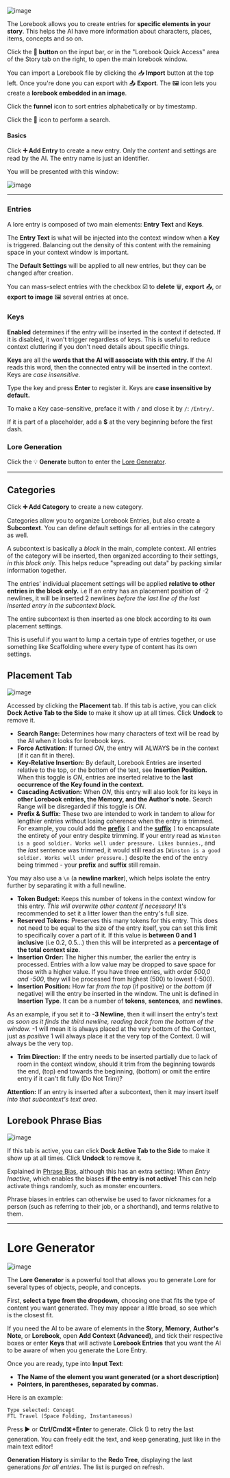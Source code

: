 
![image](https://github.com/TapwaveZodiac/novelaiUKB/assets/35267604/1bfa191e-4687-401d-882c-071faf74f52c)

The Lorebook allows you to create entries for **specific elements in your story**. This helps the AI have more information about characters, places, items, concepts and so on.

Click the **📗 button** on the input bar, or in the "Lorebook Quick Access" area of the Story tab on the right, to open the main lorebook window.

You can import a Lorebook file by clicking the 📥 **Import** button at the top left. Once you're done you can export with 📤 **Export**. The 🖼️ icon lets you create a **lorebook embedded in an image**.

Click the **funnel** icon to sort entries alphabetically or by timestamp.

Click the **🔎** icon to perform a search.

#### Basics

Click **➕ Add Entry** to create a new entry. Only the *content* and settings are read by the AI. The entry name is just an identifier.

You will be presented with this window:

![image](https://github.com/TapwaveZodiac/novelaiUKB/assets/35267604/d282d815-2e83-425b-a2f4-1e5d41b65c6b)

***

### Entries

A lore entry is composed of two main elements: **Entry Text** and **Keys**.

The **Entry Text** is what will be injected into the context window when a **Key** is triggered. Balancing out the density of this content with the remaining space in your context window is important.

The **Default Settings** will be applied to all new entries, but they can be changed after creation.

You can mass-select entries with the checkbox ☑️ to **delete** 🗑️, **export** 📤, or **export to image** 🖼️ several entries at once.

### Keys

**Enabled** determines if the entry will be inserted in the context if detected. If it is disabled, it won't trigger regardless of keys. This is useful to reduce context cluttering if you don't need details about specific things.

**Keys** are all the **words that the AI will associate with this entry.** If the AI reads this word, then the connected entry will be inserted in the context. Keys are *case insensitive.*

Type the key and press **Enter** to register it. Keys are **case insensitive by default.**

To make a Key case-sensitive, preface it with `/` and close it by `/`: `/Entry/`.

If it is part of a placeholder, add a **\$** at the very beginning before the first dash.

### Lore Generation

Click the 💡 **Generate** button to enter the [Lore Generator](Lorebook#lore-generator).

***

## Categories

Click **➕ Add Category** to create a new category.

Categories allow you to organize Lorebook Entries, but also create a **Subcontext**. You can define default settings for all entries in the category as well.

A subcontext is basically a *block* in the main, complete context. All entries of the category will be inserted, then organized according to their settings, *in this block only*. This helps reduce "spreading out data" by packing similar information together.

The entries' individual placement settings will be applied **relative to other entries in the block only.** i.e If an entry has an placement position of -2 newlines, it will be inserted 2 newlines *before the last line of the last inserted entry in the subcontext block.*

The entire subcontext is then inserted as one block according to its own placement settings.

This is useful if you want to lump a certain type of entries together, or use something like Scaffolding where every type of content has its own settings.

## Placement Tab

![image](https://github.com/TapwaveZodiac/novelaiUKB/assets/35267604/590c999c-2c04-4276-a5a2-abac1d10c16e)

Accessed by clicking the **Placement** tab. If this tab is active, you can click **Dock Active Tab to the Side** to make it show up at all times. Click **Undock** to remove it.

- **Search Range:** Determines how many characters of text will be read by the AI when it looks for lorebook keys.
- **Force Activation:** If turned *ON*, the entry will ALWAYS be in the context (if it can fit in there).
- **Key-Relative Insertion:** By default, Lorebook Entries are inserted relative to the top, or the bottom of the text, see **Insertion Position.** When this toggle is *ON*, entries are inserted relative to the **last occurrence of the Key found in the context.**
- **Cascading Activation:** When *ON*, this entry will also look for its keys in **other Lorebook entries, the Memory, and the Author's note.** Search Range will be disregarded if this toggle is *ON*.
- **Prefix & Suffix:** These two are intended to work in tandem to allow for lengthier entries without losing coherence when the entry is trimmed. For example, you could add the **[prefix](https://en.wikipedia.org/wiki/Prefix)** `[` and the **[suffix](https://en.wikipedia.org/wiki/Suffix)** `]` to encapsulate the entirety of your entry despite trimming. If your entry read as  `Winston is a good soldier. Works well under pressure. Likes bunnies.`, and the *last* sentence was trimmed, it would still read as `[Winston is a good soldier. Works well under pressure.]` despite the end of the entry being trimmed - your **prefix** and **suffix** still remain.

You may also use a `\n` (a **newline marker**), which helps isolate the entry further by separating it with a full newline.

- **Token Budget:** Keeps this number of tokens in the context window for this entry. *This will overwrite other content if necessary!* It's recommended to set it a litter lower than the entry's full size.
- **Reserved Tokens:** Preserves this many tokens for this entry. This does not need to be equal to the size of the entry itself, you can set this limit to specifically cover a part of it. If this value is **between 0 and 1 inclusive** (i.e 0.2, 0.5...) then this will be interpreted as a **percentage of the total context size**.
- **Insertion Order:** The higher this number, the earlier the entry is processed. Entries with a low value may be dropped to save space for those with a higher value. If you have three entries, with order *500,0 and -500*, they will be processed from highest (500) to lowest (-500).
- **Insertion Position:** How far *from the top* (if positive) or *the bottom* (if negative) will the entry be inserted in the window. The unit is defined in **Insertion Type**. It can be a number of **tokens**, **sentences**, and **newlines**.

As an example, if you set it to **-3 Newline**, then it will insert the entry's text *as soon as it finds the third newline, reading back from the bottom of the window.* -1 will mean it is always placed at the very bottom of the Context, just as *positive* 1 will always place it at the very top of the Context. 0 will always be the very top.

- **Trim Direction:** If the entry needs to be inserted partially due to lack of room in the context window, should it trim from the beginning towards the end, (top) end towards the beginning, (bottom) or omit the entire entry if it can't fit fully (Do Not Trim)?

**Attention:** If an entry is inserted after a subcontext, then it may insert itself *into that subcontext's text area.*

## Lorebook Phrase Bias

![image](https://github.com/TapwaveZodiac/novelaiUKB/assets/35267604/1c801ad6-9d4f-4945-8215-a14cb70210ed)

If this tab is active, you can click **Dock Active Tab to the Side** to make it show up at all times. Click **Undock** to remove it.

Explained in [Phrase Bias](Generation-Settings#phrase-bias), although this has an extra setting: *When Entry Inactive*, which enables the biases **if the entry is not active!** This can help activate things randomly, such as monster encounters.

Phrase biases in entries can otherwise be used to favor nicknames for a person (such as referring to their job, or a shorthand), and terms relative to them.

***

# Lore Generator

![image](https://github.com/TapwaveZodiac/novelaiUKB/assets/35267604/610c71e1-c780-4aec-8aae-bb6e883168c9)

The **Lore Generator** is a powerful tool that allows you to generate Lore for several types of objects, people, and concepts.

First, **select a type from the dropdown,** choosing one that fits the type of content you want generated. They may appear a little broad, so see which is the closest fit.

If you need the AI to be aware of elements in the **Story**, **Memory**, **Author's Note**, or **Lorebook**, open **Add Context (Advanced)**, and tick their respective boxes or enter **Keys** that will activate **Lorebook Entries** that you want the AI to be aware of when you generate the Lore Entry.

Once you are ready, type into **Input Text**:

- **The Name of the element you want generated (or a short description)**
- **Pointers, in parentheses, separated by commas.**

Here is an example:

```
Type selected: Concept
FTL Travel (Space Folding, Instantaneous)
```

Press ▶ or **Ctrl/Cmd⌘+Enter** to generate. Click 🔃 to retry the last generation. You can freely edit the text, and keep generating, just like in the main text editor!

**Generation History** is similar to the **Redo Tree**, displaying the last generations *for all entries*. The list is purged on refresh.

